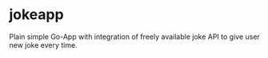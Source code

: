 # jokeapp
Plain simple Go-App with integration of freely available joke API to give user new joke every time.
